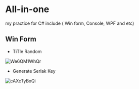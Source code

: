 # All-in-one
my practice for C# include ( Win form, Console, WPF and etc)

## Win Form
- TiTle Random

![We6QM1WhQr](https://user-images.githubusercontent.com/54489997/73130767-1948d480-4031-11ea-8f58-82f618ec0028.gif)

- Generate Seriak Key

![cAXcTyBxQi](https://user-images.githubusercontent.com/54489997/73130971-4bf4cc00-4035-11ea-8a46-a2428c65c717.gif)

